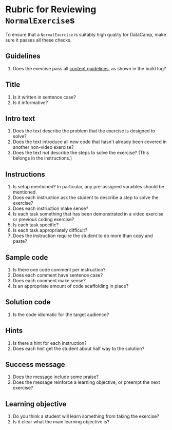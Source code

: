 # Rubric for Reviewing `NormalExercise`s

To ensure that a `NormalExercise` is suitably high quality for DataCamp, make sure it passes all these checks.

## Guidelines

1. Does the exercise pass all [content guidelines](courses/guidelines/content.html#normalexercise), as shown in the build log?

## Title

1. Is it written in sentence case?
1. Is it informative?

## Intro text

1. Does the text describe the problem that the exercise is designed to solve?
1. Does the text introduce all new code that hasn't already been covered in another non-video exercise?
1. Does the text *not* describe the steps to solve the exercise? (This belongs in the instructions.)

## Instructions

1. Is setup mentioned? In particular, any pre-assigned varaibles should be mentioned.
1. Does each instruction ask the student to describe a step to solve the exercise?
1. Does each instruction make sense?
1. Is each task something that has been demonstrated in a video exercise or previous coding exercise?
1. Is each task specific?
1. Is each task appropriately difficult?
1. Does the instruction require the student to do more than copy and paste?

## Sample code

1. Is there one code comment per instruction?
1. Does each comment have sentence case?
1. Does each comment make sense?
1. Is an appropriate amount of code scaffolding in place?

## Solution code

1. Is the code idiomatic for the target audience?

## Hints

1. Is there a hint for each instruction?
1. Does each hint get the student about half way to the solution?

## Success message

1. Does the message include some praise?
1. Does the message reinforce a learning objective, or preempt the next exercise?

## Learning objective

1. Do you think a student will learn something from taking the exercise?
1. Is it clear what the main learning objective is?

